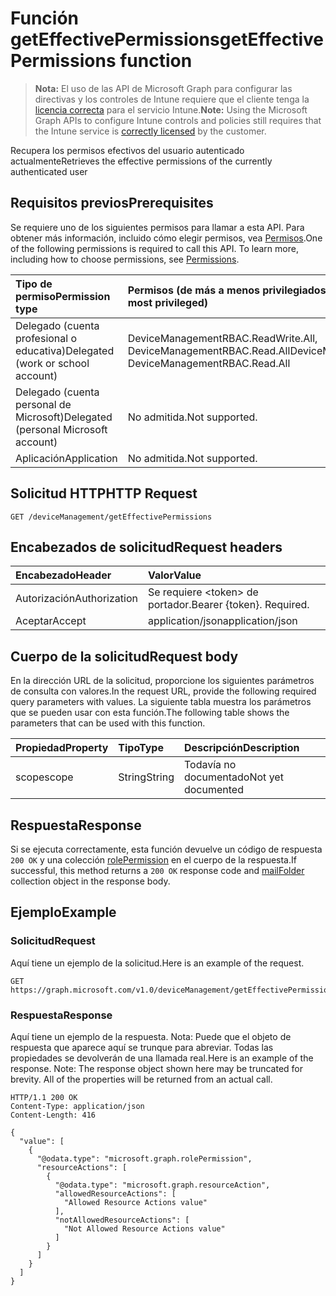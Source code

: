 # <a name="geteffectivepermissions-function"></a><span data-ttu-id="c1a52-101">Función getEffectivePermissions</span><span class="sxs-lookup"><span data-stu-id="c1a52-101">getEffectivePermissions function</span></span>

> <span data-ttu-id="c1a52-102">**Nota:** El uso de las API de Microsoft Graph para configurar las directivas y los controles de Intune requiere que el cliente tenga la [licencia correcta](https://go.microsoft.com/fwlink/?linkid=839381) para el servicio Intune.</span><span class="sxs-lookup"><span data-stu-id="c1a52-102">**Note:** Using the Microsoft Graph APIs to configure Intune controls and policies still requires that the Intune service is [correctly licensed](https://go.microsoft.com/fwlink/?linkid=839381) by the customer.</span></span>

<span data-ttu-id="c1a52-103">Recupera los permisos efectivos del usuario autenticado actualmente</span><span class="sxs-lookup"><span data-stu-id="c1a52-103">Retrieves the effective permissions of the currently authenticated user</span></span>
## <a name="prerequisites"></a><span data-ttu-id="c1a52-104">Requisitos previos</span><span class="sxs-lookup"><span data-stu-id="c1a52-104">Prerequisites</span></span>
<span data-ttu-id="c1a52-p101">Se requiere uno de los siguientes permisos para llamar a esta API. Para obtener más información, incluido cómo elegir permisos, vea [Permisos](../../../concepts/permissions_reference.md).</span><span class="sxs-lookup"><span data-stu-id="c1a52-p101">One of the following permissions is required to call this API. To learn more, including how to choose permissions, see [Permissions](../../../concepts/permissions_reference.md).</span></span>

|<span data-ttu-id="c1a52-107">Tipo de permiso</span><span class="sxs-lookup"><span data-stu-id="c1a52-107">Permission type</span></span>|<span data-ttu-id="c1a52-108">Permisos (de más a menos privilegiados)</span><span class="sxs-lookup"><span data-stu-id="c1a52-108">Permissions (from least to most privileged)</span></span>|
|:---|:---|
|<span data-ttu-id="c1a52-109">Delegado (cuenta profesional o educativa)</span><span class="sxs-lookup"><span data-stu-id="c1a52-109">Delegated (work or school account)</span></span>|<span data-ttu-id="c1a52-110">DeviceManagementRBAC.ReadWrite.All, DeviceManagementRBAC.Read.All</span><span class="sxs-lookup"><span data-stu-id="c1a52-110">DeviceManagementRBAC.ReadWrite.All, DeviceManagementRBAC.Read.All</span></span>|
|<span data-ttu-id="c1a52-111">Delegado (cuenta personal de Microsoft)</span><span class="sxs-lookup"><span data-stu-id="c1a52-111">Delegated (personal Microsoft account)</span></span>|<span data-ttu-id="c1a52-112">No admitida.</span><span class="sxs-lookup"><span data-stu-id="c1a52-112">Not supported.</span></span>|
|<span data-ttu-id="c1a52-113">Aplicación</span><span class="sxs-lookup"><span data-stu-id="c1a52-113">Application</span></span>|<span data-ttu-id="c1a52-114">No admitida.</span><span class="sxs-lookup"><span data-stu-id="c1a52-114">Not supported.</span></span>|

## <a name="http-request"></a><span data-ttu-id="c1a52-115">Solicitud HTTP</span><span class="sxs-lookup"><span data-stu-id="c1a52-115">HTTP Request</span></span>
<!-- {
  "blockType": "ignored"
}
-->
``` http
GET /deviceManagement/getEffectivePermissions
```

## <a name="request-headers"></a><span data-ttu-id="c1a52-116">Encabezados de solicitud</span><span class="sxs-lookup"><span data-stu-id="c1a52-116">Request headers</span></span>
|<span data-ttu-id="c1a52-117">Encabezado</span><span class="sxs-lookup"><span data-stu-id="c1a52-117">Header</span></span>|<span data-ttu-id="c1a52-118">Valor</span><span class="sxs-lookup"><span data-stu-id="c1a52-118">Value</span></span>|
|:---|:---|
|<span data-ttu-id="c1a52-119">Autorización</span><span class="sxs-lookup"><span data-stu-id="c1a52-119">Authorization</span></span>|<span data-ttu-id="c1a52-120">Se requiere &lt;token&gt; de portador.</span><span class="sxs-lookup"><span data-stu-id="c1a52-120">Bearer {token}. Required.</span></span>|
|<span data-ttu-id="c1a52-121">Aceptar</span><span class="sxs-lookup"><span data-stu-id="c1a52-121">Accept</span></span>|<span data-ttu-id="c1a52-122">application/json</span><span class="sxs-lookup"><span data-stu-id="c1a52-122">application/json</span></span>|

## <a name="request-body"></a><span data-ttu-id="c1a52-123">Cuerpo de la solicitud</span><span class="sxs-lookup"><span data-stu-id="c1a52-123">Request body</span></span>
<span data-ttu-id="c1a52-124">En la dirección URL de la solicitud, proporcione los siguientes parámetros de consulta con valores.</span><span class="sxs-lookup"><span data-stu-id="c1a52-124">In the request URL, provide the following required query parameters with values.</span></span>
<span data-ttu-id="c1a52-125">La siguiente tabla muestra los parámetros que se pueden usar con esta función.</span><span class="sxs-lookup"><span data-stu-id="c1a52-125">The following table shows the parameters that can be used with this function.</span></span>

|<span data-ttu-id="c1a52-126">Propiedad</span><span class="sxs-lookup"><span data-stu-id="c1a52-126">Property</span></span>|<span data-ttu-id="c1a52-127">Tipo</span><span class="sxs-lookup"><span data-stu-id="c1a52-127">Type</span></span>|<span data-ttu-id="c1a52-128">Descripción</span><span class="sxs-lookup"><span data-stu-id="c1a52-128">Description</span></span>|
|:---|:---|:---|
|<span data-ttu-id="c1a52-129">scope</span><span class="sxs-lookup"><span data-stu-id="c1a52-129">scope</span></span>|<span data-ttu-id="c1a52-130">String</span><span class="sxs-lookup"><span data-stu-id="c1a52-130">String</span></span>|<span data-ttu-id="c1a52-131">Todavía no documentado</span><span class="sxs-lookup"><span data-stu-id="c1a52-131">Not yet documented</span></span>|



## <a name="response"></a><span data-ttu-id="c1a52-132">Respuesta</span><span class="sxs-lookup"><span data-stu-id="c1a52-132">Response</span></span>
<span data-ttu-id="c1a52-133">Si se ejecuta correctamente, esta función devuelve un código de respuesta `200 OK` y una colección [rolePermission](../resources/intune_rbac_rolepermission.md) en el cuerpo de la respuesta.</span><span class="sxs-lookup"><span data-stu-id="c1a52-133">If successful, this method returns a `200 OK` response code and [mailFolder](../resources/intune_rbac_rolepermission.md) collection object in the response body.</span></span>

## <a name="example"></a><span data-ttu-id="c1a52-134">Ejemplo</span><span class="sxs-lookup"><span data-stu-id="c1a52-134">Example</span></span>
### <a name="request"></a><span data-ttu-id="c1a52-135">Solicitud</span><span class="sxs-lookup"><span data-stu-id="c1a52-135">Request</span></span>
<span data-ttu-id="c1a52-136">Aquí tiene un ejemplo de la solicitud.</span><span class="sxs-lookup"><span data-stu-id="c1a52-136">Here is an example of the request.</span></span>
``` http
GET https://graph.microsoft.com/v1.0/deviceManagement/getEffectivePermissions(scope='parameterValue')
```

### <a name="response"></a><span data-ttu-id="c1a52-137">Respuesta</span><span class="sxs-lookup"><span data-stu-id="c1a52-137">Response</span></span>
<span data-ttu-id="c1a52-p103">Aquí tiene un ejemplo de la respuesta. Nota: Puede que el objeto de respuesta que aparece aquí se trunque para abreviar. Todas las propiedades se devolverán de una llamada real.</span><span class="sxs-lookup"><span data-stu-id="c1a52-p103">Here is an example of the response. Note: The response object shown here may be truncated for brevity. All of the properties will be returned from an actual call.</span></span>
``` http
HTTP/1.1 200 OK
Content-Type: application/json
Content-Length: 416

{
  "value": [
    {
      "@odata.type": "microsoft.graph.rolePermission",
      "resourceActions": [
        {
          "@odata.type": "microsoft.graph.resourceAction",
          "allowedResourceActions": [
            "Allowed Resource Actions value"
          ],
          "notAllowedResourceActions": [
            "Not Allowed Resource Actions value"
          ]
        }
      ]
    }
  ]
}
```



